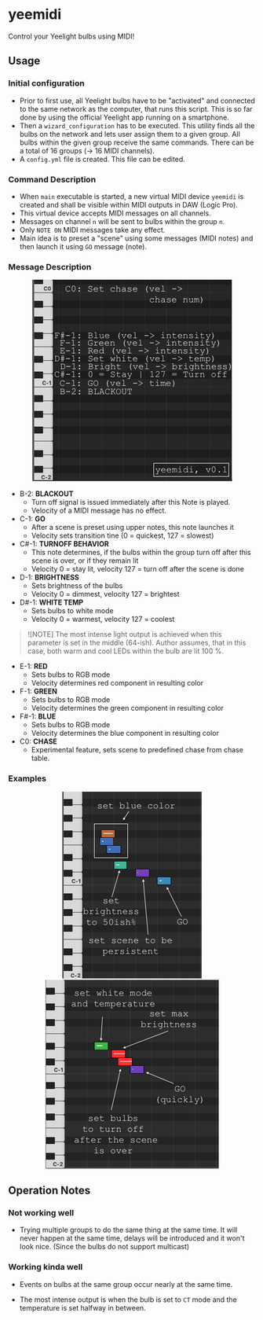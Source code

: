 # yeemidi
Control your Yeelight bulbs using MIDI!

## Usage

### Initial configuration

- Prior to first use, all Yeelight bulbs have to be "activated" and connected to the same network as the computer, that runs this script. This is so far done by using the official Yeelight app running on a smartphone. 
- Then a `wizard_configuration` has to be executed. This utility finds all the bulbs on the network and lets user assign them to a given group. All bulbs within the given group receive the same commands. There can be a total of 16 groups (&rarr; 16 MIDI channels).
- A `config.yml` file is created. This file can be edited.

### Command Description

- When `main` executable is started, a new virtual MIDI device `yeemidi` is created and shall be visible within MIDI outputs in DAW (Logic Pro). 
- This virtual device accepts MIDI messages on all channels.
- Messages on channel `n` will be sent to bulbs within the group `n`.
- Only `NOTE ON` MIDI messages take any effect.
- Main idea is to preset a "scene" using some messages (MIDI notes) and then launch it using `GO` message (note). 

### Message Description

<p align="center">
  <img src="./img/v0.1/yeemidi_proto.png">
</p>


- B-2: __BLACKOUT__
   - Turn off signal is issued immediately after this Note is played.
   - Velocity of a MIDI message has no effect.
- C-1: __GO__
   - After a scene is preset using upper notes, this note launches it
   - Velocity sets transition tine (0 = quickest, 127 = slowest)
- C#-1: __TURNOFF BEHAVIOR__
   - This note determines, if the bulbs within the group turn off after this scene is over, or if they remain lit
   - Velocity 0 = stay lit, velocity 127 = turn off after the scene is done
- D-1: __BRIGHTNESS__
   - Sets brightness of the bulbs
   - Velocity 0 = dimmest, velocity 127 = brightest
- D#-1: __WHITE TEMP__
   - Sets bulbs to white mode
   - Velocity 0 = warmest, velocity 127 = coolest
> ![NOTE]
> The most intense light output is achieved when this parameter is set in the middle (64-ish). Author assumes, that in this case, both warm and cool LEDs within the bulb are lit 100 %.
- E-1: __RED__
   - Sets bulbs to RGB mode
   - Velocity determines red component in resulting color
- F-1: __GREEN__
   - Sets bulbs to RGB mode
   - Velocity determines the green component in resulting color
- F#-1: __BLUE__
   - Sets bulbs to RGB mode
   - Velocity determines the blue component in resulting color
- C0: __CHASE__
   - Experimental feature, sets scene to predefined chase from chase table.


### Examples

<p align="center">
  <img src="./img/v0.1/ex_1.png">
  <img src="./img/v0.1/ex_2.png">
</p>

## Operation Notes

### Not working well

- Trying multiple groups to do the same thing at the same time. It will never happen at the same time, delays will be introduced and it won't look nice. (Since the bulbs do not support multicast)

### Working kinda well

- Events on bulbs at the same group occur nearly at the same time.

- The most intense output is when the bulb is set to `CT` mode and the temperature is set halfway in between.
